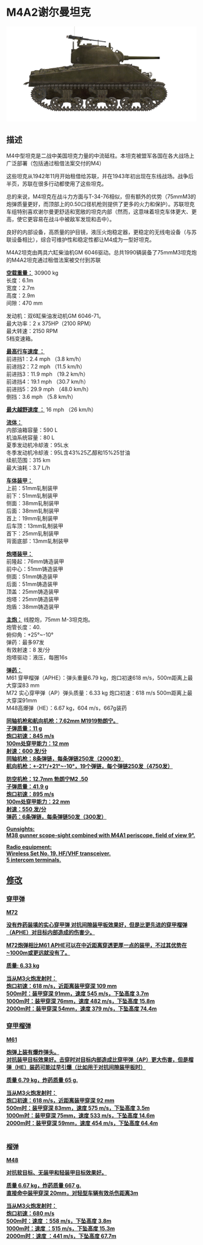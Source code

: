 # M4A2谢尔曼坦克  
  
![m4a2](../images/m4a2.png)  
  
## 描述  
  
M4中型坦克是二战中美国坦克力量的中流砥柱。本坦克被盟军各国在各大战场上广泛部署（包括通过租借法案交付的M4）  
  
这些坦克从1942年11月开始租借给苏联，并在1943年初出现在东线战场。战争后半页，苏联在很多行动都使用了这些坦克。  
  
总的来说，M4坦克在战斗力方面与T-34-76相似，但有额外的优势（75mmM3的炮弹质量更好，而顶部上的0.50口径机枪则提供了更多的火力和保护）。苏联坦克车组特别喜欢谢尔曼更舒适和宽敞的坦克内部（然而，这意味着坦克车体更大、更高，使它更容易在战斗中被敌军发现和击中）。  
  
良好的内部设备，高质量的护目镜，液压火炮稳定器，更稳定的无线电设备（与苏联设备相比），综合可维护性和稳定性都让M4成为一型好坦克。  
  
M4A2坦克由两具六缸柴油机GM 6046驱动。总共1990辆装备了75mmM3坦克炮的M4A2坦克通过租借法案被交付到苏联  
  
<b><u>空载重量：</u></b> 30900 kg  
长度：6.1m  
宽度：2.7m  
高度：2.9m  
间隙：470 mm  
  
发动机：双6缸柴油发动机GM 6046-71。  
最大功率：2 x 375HP（2100 RPM）  
最大转速：2150 RPM  
5档变速箱。  
  
<b><u>最高行车速度 ：</u></b>  
前进挡1：2.4 mph （3.8 km/h）  
前进挡2：7.2 mph （11.5 km/h）  
前进挡3：11.9 mph （19.2 km/h）  
前进挡4：19.1 mph （30.7 km/h）  
前进挡5：29.9 mph （48.0 km/h）  
倒挡：3.6 mph （5.8 km/h）  
  
<b><u>最大越野速度 ：</u></b> 16 mph （26 km/h）  
  
<b><u>流体：</u></b>  
内部油箱容量：590 L  
机油系统容量：80 L  
夏季发动机冷却液：95L水  
冬季发动机冷却液：95L含43%25乙醇和15%25甘油  
续航范围：315 km  
最大油耗：3.7 L/h  
  
<b><u>车体装甲：</u></b>  
上前：51mm轧制装甲  
前下：51mm轧制装甲  
侧面：38mm轧制装甲  
后面：38mm轧制装甲  
首上：19mm轧制装甲  
后车顶：13mm轧制装甲  
首下：25mm轧制装甲  
背面底部：13mm轧制装甲  
  
<b><u>炮塔装甲：</u></b>  
前隆起：76mm铸造装甲  
前中心：51mm铸造装甲  
侧面：51mm铸造装甲  
后面：51mm铸造装甲  
顶盖：25mm铸造装甲  
炮塔：25mm铸造装甲  
炮盾：38mm铸造装甲  
  
<b><u>主炮：</u></b> 线膛炮，75mm M-3坦克炮。  
炮管长度：40.  
俯仰角：+25°~-10°  
弹药：最多97发  
有效射速：8 发/分  
炮塔驱动：液压，每圈16s  
  
<b><u>弹药：</u></b>  
M61 穿甲榴弹（APHE）：弹头重量6.79 kg，炮口初速618 m/s，500m距离上最大穿深83 mm  
M72 实心穿甲弹（AP）弹头质量：6.33 kg 炮口初速：618 m/s 500m距离上最大穿深91mm  
M48高爆弹（HE）：6.67 kg，604 m/s，667g装药  
  
<b><u>同轴机枪和航向机枪：7.62mm M1919勃朗宁。  
子弹质量：11 g  
炮口初速：845 m/s  
100m处穿甲能力：12 mm  
射速：600 发/分  
同轴机枪：8条弹链，每条弹链250发（2000发）  
航向机枪：+-21°/+21°~-10°，19个弹链，每个弹链250发（4750发）  
  
<b><u>防空机枪：</u></b>12.7mm 勃朗宁M2 .50  
子弹质量：41.9 g  
炮口初速：895 m/s  
100m处穿甲能力：22 mm  
射速：550 发/分  
弹药：6条弹链，每条弹链50发（300发）  
  
<b><u>Gunsights:</u></b>  
M38 gunner scope-sight combined with М4А1 periscope, field of view 9°.  
  
<b><u>Radio equipment:</u></b>  
Wireless Set No. 19. HF/VHF transceiver.  
5 intercom terminals.  
  
  
## 修改  
  
  
### 穿甲弹  
  
M72  
  
没有炸药装填的实心穿甲弹 对抗间隙装甲板效果好，但是比更先进的穿甲榴弹（APHE）对目标内部造成的伤害少。  
  
M72炮弹相比M61 APHE可以在中近距离穿透更厚一点的装甲，不过其优势在~1000m或更远就没有了。  
  
质量: 6.33 kg  
  
当从M3火炮发射时：  
炮口初速：618 m/s，近距离装甲穿深 109 mm  
500m时：装甲穿深 91mm，速度 545 m/s，下坠高度 3.7m  
1000m时：装甲穿深 76mm，速度 482 m/s，下坠高度 15.8m  
2000m时：装甲穿深 54mm，速度 379 m/s，下坠高度 74.4m  
  
### 穿甲榴弹  
  
M61  
  
炮弹上装有爆炸弹头。  
对抗装甲目标效果好。击穿时对目标内部造成比穿甲弹（AP）更大伤害，但是榴弹（HE）装药可能过早引爆（比如用于对抗间隙装甲板时）  
  
质量 6.79 kg，炸药质量 65 g.  
  
当从M3火炮发射时：  
炮口初速：618 m/s，近距离装甲穿深 92 mm  
500m时：装甲穿深 83mm，速度 575 m/s，下坠高度 3.5m  
1000m时：装甲穿深 75mm，速度 533 m/s，下坠高度 14.6m  
2000m时：装甲穿深 59mm，速度 454 m/s，下坠高度 64.4m  
  ﻿
  
### 榴弹  
  
M48  
  
对抗软目标、无装甲和轻装甲目标效果好。  
  
质量 6.67 kg，炸药质量 667 g.  
直接命中装甲穿深 20mm，对轻型车辆有效杀伤距离3m  
  
当从M3火炮发射时：  
炮口初速：680 m/s  
500m时：速度 ：558 m/s，下坠高度 3.8m  
1000m时：速度 ：515 m/s，下坠高度 15.3m  
2000m时：速度 ：441 m/s，下坠高度 67.7m  